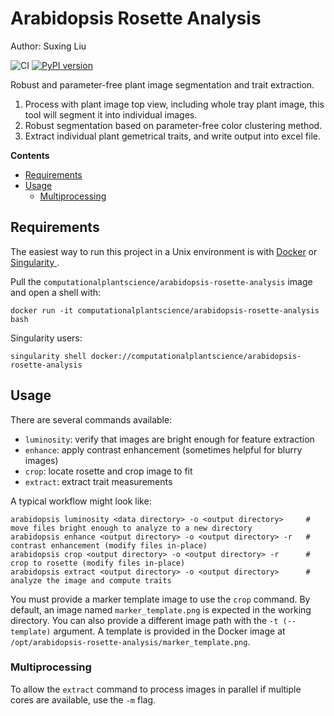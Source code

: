 # Arabidopsis Rosette Analysis

Author: Suxing Liu

![CI](https://github.com/Computational-Plant-Science/arabidopsis-rosette-analysis/workflows/CI/badge.svg)
[![PyPI version](https://badge.fury.io/py/arabidopsis-rosette-analysis.svg)](https://badge.fury.io/py/arabidopsis-rosette-analysis)

Robust and parameter-free plant image segmentation and trait extraction.

1. Process with plant image top view, including whole tray plant image, this tool will segment it into individual images.
2. Robust segmentation based on parameter-free color clustering method.
3. Extract individual plant gemetrical traits, and write output into excel file.

<!-- START doctoc generated TOC please keep comment here to allow auto update -->
<!-- DON'T EDIT THIS SECTION, INSTEAD RE-RUN doctoc TO UPDATE -->
**Contents**

- [Requirements](#requirements)
- [Usage](#usage)
  - [Multiprocessing](#multiprocessing)

<!-- END doctoc generated TOC please keep comment here to allow auto update -->

## Requirements

The easiest way to run this project in a Unix environment is with [Docker](https://www.docker.com/) or [Singularity ](https://sylabs.io/singularity/).

Pull the `computationalplantscience/arabidopsis-rosette-analysis` image and open a shell with:

`docker run -it computationalplantscience/arabidopsis-rosette-analysis bash`

Singularity users:

`singularity shell docker://computationalplantscience/arabidopsis-rosette-analysis`

## Usage

There are several commands available:

- `luminosity`: verify that images are bright enough for feature extraction
- `enhance`: apply contrast enhancement (sometimes helpful for blurry images)
- `crop`: locate rosette and crop image to fit
- `extract`: extract trait measurements

A typical workflow might look like:

```shell
arabidopsis luminosity <data directory> -o <output directory>     # move files bright enough to analyze to a new directory
arabidopsis enhance <output directory> -o <output directory> -r   # contrast enhancement (modify files in-place)
arabidopsis crop <output directory> -o <output directory> -r      # crop to rosette (modify files in-place)
arabidopsis extract <output directory> -o <output directory>      # analyze the image and compute traits
```

You must provide a marker template image to use the `crop` command. By default, an image named `marker_template.png` is expected in the working directory. You can also provide a different image path with the `-t (--template)` argument. A template is provided in the Docker image at `/opt/arabidopsis-rosette-analysis/marker_template.png`.

### Multiprocessing

To allow the `extract` command to process images in parallel if multiple cores are available, use the `-m` flag.